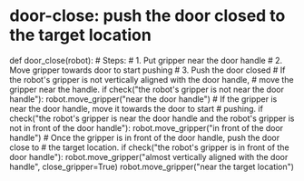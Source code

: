 # door-close: push the door closed to the target location
def door_close(robot):
    # Steps:
    #  1. Put gripper near the door handle
    #  2. Move gripper towards door to start pushing
    #  3. Push the door closed
    # If the robot's gripper is not vertically aligned with the door handle,
    # move the gripper near the handle.
    if check("the robot's gripper is not near the door handle"):
        robot.move_gripper("near the door handle")
    # If the gripper is near the door handle, move it towards the door to start
    # pushing.
    if check("the robot's gripper is near the door handle and the robot's gripper is not in front of the door handle"):
        robot.move_gripper("in front of the door handle")
    # Once the gripper is in front of the door handle, push the door close to
    # the target location.
    if check("the robot's gripper is in front of the door handle"):
        robot.move_gripper("almost vertically aligned with the door handle", close_gripper=True)
        robot.move_gripper("near the target location")
